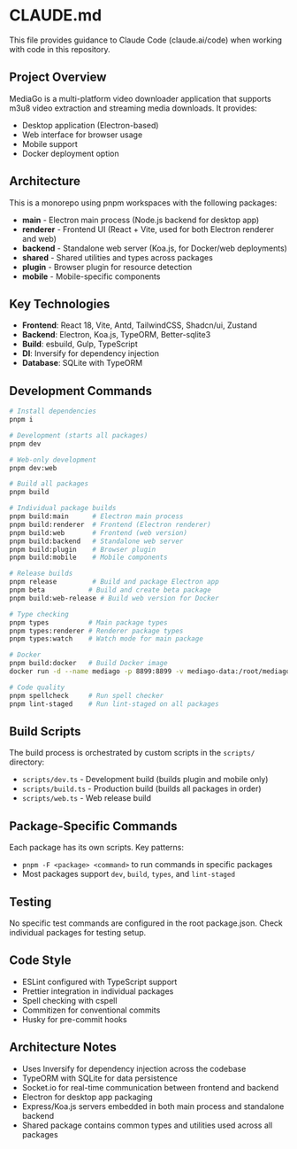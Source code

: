 # CLAUDE.md

This file provides guidance to Claude Code (claude.ai/code) when working with code in this repository.

## Project Overview

MediaGo is a multi-platform video downloader application that supports m3u8 video extraction and streaming media downloads. It provides:
- Desktop application (Electron-based)
- Web interface for browser usage
- Mobile support
- Docker deployment option

## Architecture

This is a monorepo using pnpm workspaces with the following packages:

- **main** - Electron main process (Node.js backend for desktop app)
- **renderer** - Frontend UI (React + Vite, used for both Electron renderer and web)
- **backend** - Standalone web server (Koa.js, for Docker/web deployments)
- **shared** - Shared utilities and types across packages
- **plugin** - Browser plugin for resource detection
- **mobile** - Mobile-specific components

## Key Technologies

- **Frontend**: React 18, Vite, Antd, TailwindCSS, Shadcn/ui, Zustand
- **Backend**: Electron, Koa.js, TypeORM, Better-sqlite3
- **Build**: esbuild, Gulp, TypeScript
- **DI**: Inversify for dependency injection
- **Database**: SQLite with TypeORM

## Development Commands

```bash
# Install dependencies
pnpm i

# Development (starts all packages)
pnpm dev

# Web-only development
pnpm dev:web

# Build all packages
pnpm build

# Individual package builds
pnpm build:main      # Electron main process
pnpm build:renderer  # Frontend (Electron renderer)
pnpm build:web       # Frontend (web version)
pnpm build:backend   # Standalone web server
pnpm build:plugin    # Browser plugin
pnpm build:mobile    # Mobile components

# Release builds
pnpm release         # Build and package Electron app
pnpm beta           # Build and create beta package
pnpm build:web-release # Build web version for Docker

# Type checking
pnpm types          # Main package types
pnpm types:renderer # Renderer package types
pnpm types:watch    # Watch mode for main package

# Docker
pnpm build:docker   # Build Docker image
docker run -d --name mediago -p 8899:8899 -v mediago-data:/root/mediago registry.cn-beijing.aliyuncs.com/caorushizi/mediago

# Code quality
pnpm spellcheck     # Run spell checker
pnpm lint-staged    # Run lint-staged on all packages
```

## Build Scripts

The build process is orchestrated by custom scripts in the `scripts/` directory:
- `scripts/dev.ts` - Development build (builds plugin and mobile only)
- `scripts/build.ts` - Production build (builds all packages in order)
- `scripts/web.ts` - Web release build

## Package-Specific Commands

Each package has its own scripts. Key patterns:
- `pnpm -F <package> <command>` to run commands in specific packages
- Most packages support `dev`, `build`, `types`, and `lint-staged`

## Testing

No specific test commands are configured in the root package.json. Check individual packages for testing setup.

## Code Style

- ESLint configured with TypeScript support
- Prettier integration in individual packages
- Spell checking with cspell
- Commitizen for conventional commits
- Husky for pre-commit hooks

## Architecture Notes

- Uses Inversify for dependency injection across the codebase
- TypeORM with SQLite for data persistence
- Socket.io for real-time communication between frontend and backend
- Electron for desktop app packaging
- Express/Koa.js servers embedded in both main process and standalone backend
- Shared package contains common types and utilities used across all packages